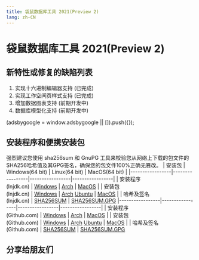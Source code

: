 ```yaml
---
title: 袋鼠数据库工具 2021(Preview 2)
lang: zh-CN
---
```


# 袋鼠数据库工具 2021(Preview 2)

## 新特性或修复的缺陷列表
1. 实现十六进制编辑器支持 (已完成)
2. 实现工作空间页样式支持 (已完成)
3. 增加数据图表支持 (前期开发中)
4. 数据库模型化支持 (前期开发中)

<div>
    <ins class="adsbygoogle"
        style="display:block; text-align:center;"
        data-ad-layout="in-article"
        data-ad-format="fluid"
        data-ad-client="ca-pub-3975819313740938"
        data-ad-slot="6760827895"></ins>
    <script2 type="text/javascript">
        (adsbygoogle = window.adsbygoogle || []).push({});
    </script2>
</div>


## 安装程序和便携安装包
强烈建议您使用 sha256sum 和 GnuPG 工具来校验您从网络上下载的包文件的SHA256哈希值及其GPG签名，确保您的包文件100%正确无篡改。
| 安装包          | Windows(64 bit) | Linux(64 bit)   | MacOS(64 bit)   |
|-----------------|-----------------|-----------------|-----------------|
| 安装程序<br/>(Injdk.cn) | [Windows](https://d4.injdk.cn/dbkangaroo/v1.5.1.201231/kangaroo-1.5.1.201231-AMD64.exe) | [Arch](https://d4.injdk.cn/dbkangaroo/v1.5.1.201231/kangaroo-1.5.1.201231-1-x86_64.pkg.tar.xz) | [MacOS](https://d4.injdk.cn/dbkangaroo/v1.5.1.201231/kangaroo-1.5.1.201231-macos.dmg) |
| 安装包<br/>(Injdk.cn)  | [Windows](https://d4.injdk.cn/dbkangaroo/v1.5.1.201231/kangaroo-1.5.1.201231-AMD64.7z) | [Arch](https://d4.injdk.cn/dbkangaroo/v1.5.1.201231/kangaroo-1.5.1.201231-arch.tar.gz) [Ubuntu](https://d4.injdk.cn/dbkangaroo/v1.5.1.201231/kangaroo-1.5.1.201231-ubuntu.tar.gz) | [MacOS](https://d4.injdk.cn/dbkangaroo/v1.5.1.201231/kangaroo-1.5.1.201231-macos.tar.gz) |
| 哈希及签名<br/>(Injdk.cn) | [SHA256SUM](https://d4.injdk.cn/dbkangaroo/v1.5.1.201231/kangaroo-1.5.1.201231.sha256sum) | [SHA256SUM.GPG](https://d4.injdk.cn/dbkangaroo/v1.5.1.201231/kangaroo-1.5.1.201231.sha256sum.asc)
|-----------------|-----------------|-----------------|-----------------|
| 安装程序<br/>(Github.com) | [Windows](https://github.com/dbkangaroo/kangaroo/releases/download/v1.5.1.201231/kangaroo-1.5.1.201231-AMD64.exe) | [Arch](https://github.com/dbkangaroo/kangaroo/releases/download/v1.5.1.201231/kangaroo-1.5.1.201231-1-x86_64.pkg.tar.xz) | [MacOS](https://github.com/dbkangaroo/kangaroo/releases/download/v1.5.1.201231/kangaroo-1.5.1.201231-macos.dmg) |
| 安装包<br/>(Github.com)  | [Windows](https://github.com/dbkangaroo/kangaroo/releases/download/v1.5.1.201231/kangaroo-1.5.1.201231-AMD64.7z) | [Arch](https://github.com/dbkangaroo/kangaroo/releases/download/v1.5.1.201231/kangaroo-1.5.1.201231-arch.tar.gz) [Ubuntu](https://github.com/dbkangaroo/kangaroo/releases/download/v1.5.1.201231/kangaroo-1.5.1.201231-ubuntu.tar.gz) | [MacOS](https://github.com/dbkangaroo/kangaroo/releases/download/v1.5.1.201231/kangaroo-1.5.1.201231-macos.tar.gz) |
| 哈希及签名<br/>(Github.com) | [SHA256SUM](https://github.com/dbkangaroo/kangaroo/releases/download/v1.5.1.201231/kangaroo-1.5.1.201231.sha256sum) | [SHA256SUM.GPG](https://github.com/dbkangaroo/kangaroo/releases/download/v1.5.1.201231/kangaroo-1.5.1.201231.sha256sum.asc)

## 分享给朋友们
<social-share :networks="['qq', 'weibo', 'douban', 'facebook', 'twitter', 'telegram', 'line', 'skype', 'linkedin']" />